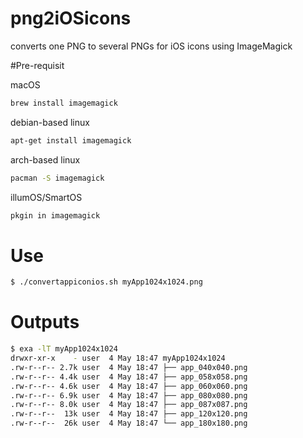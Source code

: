 # png2iOSicons
converts one PNG to several PNGs for iOS icons using ImageMagick

#Pre-requisit

macOS
```sh
brew install imagemagick
```

debian-based linux
```sh
apt-get install imagemagick
```

arch-based linux
```sh
pacman -S imagemagick
```

illumOS/SmartOS
```sh
pkgin in imagemagick
```

# Use

```sh
$ ./convertappiconios.sh myApp1024x1024.png
```

# Outputs

```sh
$ exa -lT myApp1024x1024
drwxr-xr-x    - user  4 May 18:47 myApp1024x1024
.rw-r--r-- 2.7k user  4 May 18:47 ├── app_040x040.png
.rw-r--r-- 4.4k user  4 May 18:47 ├── app_058x058.png
.rw-r--r-- 4.6k user  4 May 18:47 ├── app_060x060.png
.rw-r--r-- 6.9k user  4 May 18:47 ├── app_080x080.png
.rw-r--r-- 8.0k user  4 May 18:47 ├── app_087x087.png
.rw-r--r--  13k user  4 May 18:47 ├── app_120x120.png
.rw-r--r--  26k user  4 May 18:47 └── app_180x180.png
```
